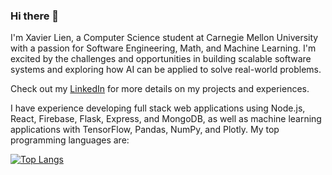 ### Hi there 👋

I'm Xavier Lien, a Computer Science student at Carnegie Mellon University with a passion for Software Engineering, Math, and Machine Learning. I'm excited by the challenges and opportunities in building scalable software systems and exploring how AI can be applied to solve real-world problems.

Check out my [LinkedIn](https://linkedin.com/in/xavilien) for more details on my projects and experiences.

I have experience developing full stack web applications using Node.js, React, Firebase, Flask, Express, and MongoDB, as well as machine learning applications with TensorFlow, Pandas, NumPy, and Plotly. My top programming languages are:

[![Top Langs](https://github-readme-stats-lovat-rho.vercel.app/api/top-langs/?username=xavilien&layout=compact&theme=dark)](https://github.com/xavilien/github-readme-stats)
